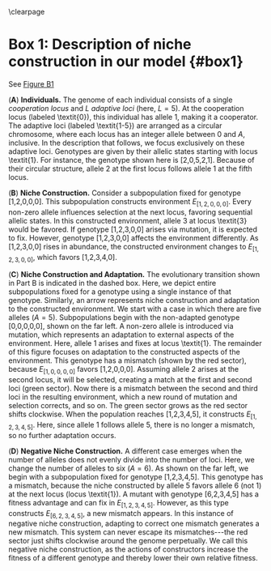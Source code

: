 \clearpage

# Box 1: Description of niche construction in our model {#box1}

See [Figure B1](#figB1)

(**A**) **Individuals.** The genome of each individual consists of a single *cooperation locus* and $L$ *adaptive loci* (here, $L=5$).
At the cooperation locus (labeled \textit{0}), this individual has allele 1, making it a cooperator.
The adaptive loci (labeled \textit{1-5}) are arranged as a circular chromosome, where each locus has an integer allele between 0 and $A$, inclusive.
In the description that follows, we focus exclusively on these adaptive loci.
Genotypes are given by their allelic states starting with locus \textit{1}.
For instance, the genotype shown here is [2,0,5,2,1].
Because of their circular structure, allele 2 at the first locus follows allele 1 at the fifth locus.

(**B**) **Niche Construction.**
Consider a subpopulation fixed for genotype [1,2,0,0,0].
This subpopulation constructs environment $E_{[1,2,0,0,0]}$.
Every non-zero allele influences selection at the next locus, favoring sequential allelic states.
In this constructed environment, allele 3 at locus \textit{3} would be favored.
If genotype [1,2,3,0,0] arises via mutation, it is expected to fix.
However, genotype [1,2,3,0,0] affects the environment differently.
As [1,2,3,0,0] rises in abundance, the constructed environment changes to $E_{[1,2,3,0,0]}$, which favors [1,2,3,4,0].

(**C**) **Niche Construction and Adaptation.**
The evolutionary transition shown in Part B is indicated in the dashed box.
Here, we depict entire subpopulations fixed for a genotype using a single instance of that genotype.
Similarly, an arrow represents niche construction and adaptation to the constructed environment.
We start with a case in which there are five alleles ($A=5$).
Subpopulations begin with the non-adapted genotype [0,0,0,0,0], shown on the far left.
A non-zero allele is introduced via mutation, which represents an adaptation to external aspects of the environment.
Here, allele 1 arises and fixes at locus \textit{1}.
The remainder of this figure focuses on adaptation to the constructed aspects of the environment.
This genotype has a mismatch (shown by the red sector), because $E_{[1,0,0,0,0]}$ favors [1,2,0,0,0].
Assuming allele 2 arises at the second locus, it will be selected, creating a match at the first and second loci (green sector).
Now there is a mismatch between the second and third loci in the resulting environment, which a new round of mutation and selection corrects, and so on.
The green sector grows as the red sector shifts clockwise.
When the population reaches [1,2,3,4,5], it constructs $E_{[1,2,3,4,5]}$.
Here, since allele 1 follows allele 5, there is no longer a mismatch, so no further adaptation occurs.

(**D**) **Negative Niche Construction.**
A different case emerges when the number of alleles does not evenly divide into the number of loci.
Here, we change the number of alleles to six ($A=6$).
As shown on the far left, we begin with a subpopulation fixed for genotype [1,2,3,4,5]. 
This genotype has a mismatch, because the niche constructed by allele 5 favors allele 6 (not 1) at the next locus (locus \textit{1}).
A mutant with genotype [6,2,3,4,5] has a fitness advantage and can fix in $E_{[1,2,3,4,5]}$.
However, as this type constructs $E_{[6,2,3,4,5]}$, a new mismatch appears.
In this instance of negative niche construction, adapting to correct one mismatch generates a new mismatch.
This system can never escape its mismatches---the red sector just shifts clockwise around the genome perpetually.
We call this negative niche construction, as the actions of constructors increase the fitness of a different genotype and thereby lower their own relative fitness.

